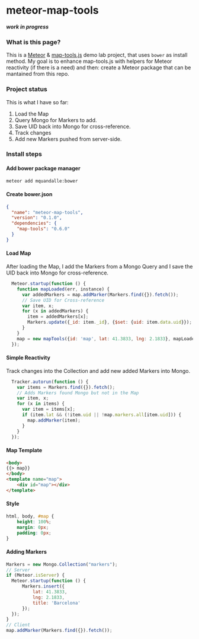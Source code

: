 # meteor-map-tools 

***work in progress***

### What is this page?
This is a [Meteor](https://github.com/meteor/meteor) & [map-tools.js](https://github.com/yagoferrer/map-tools) demo lab project, that uses `bower` as install method. My goal is to enhance map-tools.js with helpers for Meteor reactivity (if there is a need) and then: create a Meteor package that can be mantained from this repo.

### Project status
This is what I have so far: 
1. Load the Map
2. Query Mongo for Markers to add.
3. Save UID back into Mongo for cross-reference.
4. Track changes
5. Add new Markers pushed from server-side.

### Install steps

#### Add bower package manager
```bash
meteor add mquandalle:bower
```

#### Create bower.json
```json
{
  "name": "meteor-map-tools",
  "version": "0.1.0",
  "dependencies": {
    "map-tools": "0.6.0"
  }
}
```

#### Load Map
After loading the Map, I add the Markers from a Mongo Query and I save the UID back into Mongo for cross-reference.
```javascript
  Meteor.startup(function () {
    function mapLoaded(err, instance) {
      var addedMarkers = map.addMarker(Markers.find({}).fetch());
      // Save UID for Cross-reference
      var item, x;
      for (x in addedMarkers) {
        item = addedMarkers[x];
        Markers.update({_id: item._id}, {$set: {uid: item.data.uid}});
      }
    }
    map = new mapTools({id: 'map', lat: 41.3833, lng: 2.1833}, mapLoaded);
  });
```

#### Simple Reactivity
Track changes into the Collection and add new added Markers into Mongo.
```javascript
  Tracker.autorun(function () {
    var items = Markers.find({}).fetch();
    // Adds Markers found Mongo but not in the Map
    var item, x;
    for (x in items) {
      var item = items[x];
      if (item.lat && (!item.uid || !map.markers.all[item.uid])) {
        map.addMarker(item);
      }
    }
  });
```

#### Map Template
```html
<body>
{{> map}}
</body>
<template name="map">
    <div id="map"></div>
</template>
```

#### Style
```css
html, body, #map {
    height: 100%;
    margin: 0px;
    padding: 0px;
}
```

#### Adding Markers
```javascript
Markers = new Mongo.Collection("markers");
// Server
if (Meteor.isServer) {
  Meteor.startup(function () {
      Markers.insert({
          lat: 41.3833,
          lng: 2.1833,
          title: 'Barcelona'
      });
  });
}
// Client
map.addMarker(Markers.find({}).fetch());
```

